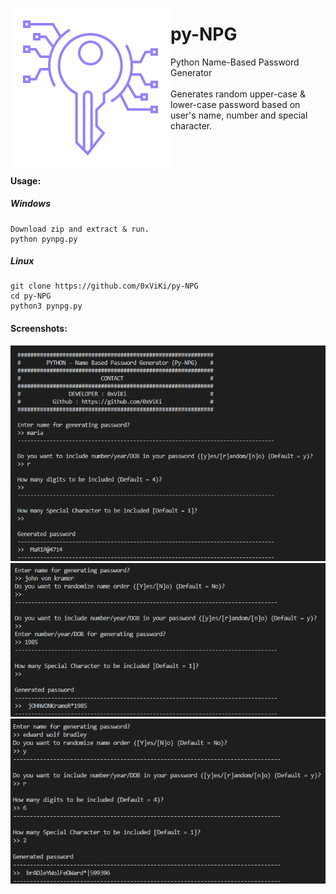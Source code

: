 
<img align='left' src='icon.png'></img>
# py-NPG
Python Name-Based Password Generator</br></br>
Generates random upper-case & lower-case password based on user's name, number and special character.
</br></br></br></br>

#### Usage:
##### Windows
```
Download zip and extract & run.
python pynpg.py
```
##### Linux
```
git clone https://github.com/0xViKi/py-NPG
cd py-NPG 
python3 pynpg.py
```

#### Screenshots:
<img  src='ss1.png' ></img>
<img  src='ss2.png' ></img>
<img  src='ss3.png' ></img>


